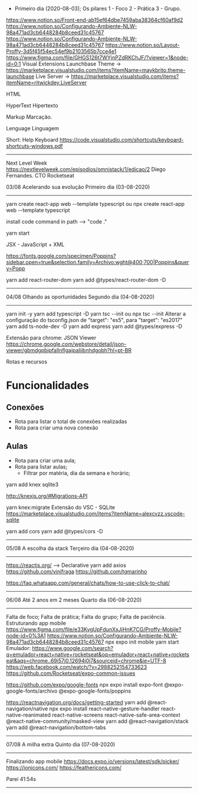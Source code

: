 - Primeiro dia (2020-08-03);
  Os pilares
  1 - Foco
  2 - Prática
  3 - Grupo.

https://www.notion.so/Front-end-ab15ef64dbe7459aba38364cf60af9d2
https://www.notion.so/Configurando-Ambiente-NLW-98a471ad3cb6448284b8ceed31c45767
https://www.notion.so/Configurando-Ambiente-NLW-98a471ad3cb6448284b8ceed31c45767
https://www.notion.so/Layout-Proffy-3d5f45f54ec54ef9b2103565b7cce4e1
https://www.figma.com/file/GHGS126t7WYjnPZdRKChJF/?viewer=1&node-id=0:1
Visual Extensions
Launchbase Theme -> https://marketplace.visualstudio.com/items?itemName=maykbrito.theme-launchbase
Live Server -> https://marketplace.visualstudio.com/items?itemName=ritwickdey.LiveServer

HTML

HyperText
Hipertexto

Markup
Marcação.

Lenguage
Linguagem

Short: Help Keyboard
https://code.visualstudio.com/shortcuts/keyboard-shortcuts-windows.pdf

---

Next Level Week
https://nextlevelweek.com/episodios/omnistack/1/edicao/2
Diego Fernandes.
CTO Rocketseat

03/08 Acelerando sua evolução
Primeiro dia (03-08-2020)

---

yarn create react-app web --template typescript ou npx create react-app web --template typescript

install code command in path --> "code ."

yarn start

JSX - JavaScript + XML

https://fonts.google.com/specimen/Poppins?sidebar.open=true&selection.family=Archivo:wght@400;700|Poppins&query=Popp

yarn add react-router-dom
yarn add @types/react-router-dom -D

---

04/08 Olhando as oportunidades
Segundo dia (04-08-2020)

---

yarn init -y
yarn add typescript -D
yarn tsc --init ou npx tsc --init
Alterar a configuração do tsconfig.json de "target": "es5", para "target": "es2017"
yarn add ts-node-dev -D
yarn add express
yarn add @types/express -D

Extensão para chrome: JSON Viewer
https://chrome.google.com/webstore/detail/json-viewer/gbmdgpbipfallnflgajpaliibnhdgobh?hl=pt-BR

Rotas e recursos

# Funcionalidades

## Conexões

- Rota para listar o total de conexões realizadas
- Rota para criar uma nova conexão

## Aulas

- Rota para criar uma aula;
- Rota para listar aulas;
  - Filtrar por matéria, dia da semana e horário;

yarn add knex sqlite3

http://knexjs.org/#Migrations-API

yarn knex:migrate
Extensão do VSC - SQLite
https://marketplace.visualstudio.com/items?itemName=alexcvzz.vscode-sqlite

yarn add cors
yarn add @types/cors -D

---

05/08 A escolha da stack
Terçeiro dia (04-08-2020)

---

https://reactjs.org/ --> Declarative
yarn add axios
https://github.com/vinifraga
https://github.com/tgmarinho

https://faq.whatsapp.com/general/chats/how-to-use-click-to-chat/

---

06/08 Até 2 anos em 2 meses
Quarto dia (06-08-2020)

---

Falta de foco; Falta de prática; Falta do grupo; Falta de paciência.
Estruturando app mobile
https://www.figma.com/file/e33KvgUpFdunXxJjHnK7CG/Proffy-Mobile?node-id=0%3A1
https://www.notion.so/Configurando-Ambiente-NLW-98a471ad3cb6448284b8ceed31c45767
npx expo init mobile
yarn start
Emulador:
https://www.google.com/search?q=emulador+react+native+rocketseat&oq=emulador+react+native+rocketseat&aqs=chrome..69i57j0.12694j0j7&sourceid=chrome&ie=UTF-8
https://web.facebook.com/watch/?v=2988252154733623
https://github.com/Rocketseat/expo-common-issues

https://github.com/expo/google-fonts
npx expo install expo-font @expo-google-fonts/archivo @expo-google-fonts/poppins

https://reactnavigation.org/docs/getting-started
yarn add @react-navigation/native
npx expo install react-native-gesture-handler react-native-reanimated react-native-screens react-native-safe-area-context @react-native-community/masked-view
yarn add @react-navigation/stack
yarn add @react-navigation/bottom-tabs

---

07/08 A milha extra
Quinto dia (07-08-2020)

---

Finalizando app mobile
https://docs.expo.io/versions/latest/sdk/picker/
https://ionicons.com/
https://feathericons.com/

Parei 41:54s

---
